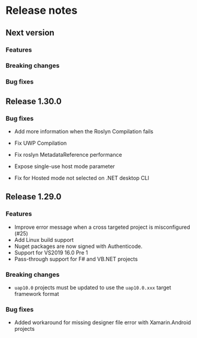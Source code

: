 # Release notes

## Next version

### Features

### Breaking changes

### Bug fixes

## Release 1.30.0

### Bug fixes

- Add more information when the Roslyn Compilation fails

- Fix UWP Compilation

- Fix roslyn MetadataReference performance

- Expose single-use host mode parameter

- Fix for Hosted mode not selected on .NET desktop CLI

## Release 1.29.0

### Features
- Improve error message when a cross targeted project is misconfigured (#25)
- Add Linux build support
- Nuget packages are now signed with Authenticode.
- Support for VS2019 16.0 Pre 1
- Pass-through support for F# and VB.NET projects

### Breaking changes
- `uap10.0` projects must be updated to use the `uap10.0.xxx` target framework format

### Bug fixes
- Added workaround for missing designer file error with Xamarin.Android projects

